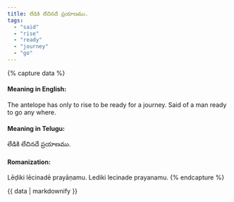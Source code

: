 ```yaml
---
title: లేడికి లేచినదే ప్రయాణము.
tags:
  - "said"
  - "rise"
  - "ready"
  - "journey"
  - "go"
---
```


{% capture data %}
#### Meaning in English:
The antelope has only to rise to be ready for a journey.
Said of a man ready to go any where.

#### Meaning in Telugu:
లేడికి లేచినదే ప్రయాణము.

#### Romanization:
Lēḍiki lēcinadē prayāṇamu.
Lediki lecinade prayanamu.
{% endcapture %}

{{ data | markdownify }}

